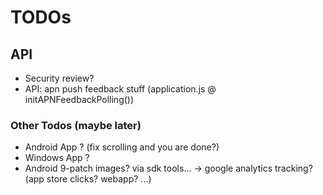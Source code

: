 # TODOs

## API
* Security review?
* API: apn push feedback stuff (application.js @ initAPNFeedbackPolling())

### Other Todos (maybe later)
* Android App ? (fix scrolling and you are done?)
* Windows App ?
* Android 9-patch images? via sdk tools...
-> google analytics tracking? (app store clicks? webapp? ...)
